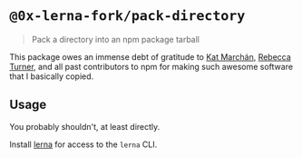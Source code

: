 # `@0x-lerna-fork/pack-directory`

> Pack a directory into an npm package tarball

This package owes an immense debt of gratitude to [Kat Marchán](https://github.com/zkat), [Rebecca Turner](https://github.com/iarna), and all past contributors to npm for making such awesome software that I basically copied.

## Usage

You probably shouldn't, at least directly.

Install [lerna](https://www.npmjs.com/package/lerna) for access to the `lerna` CLI.
